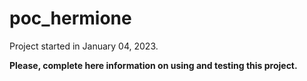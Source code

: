 ﻿# poc_hermione

Project started in January 04, 2023.


**Please, complete here information on using and testing this project.**